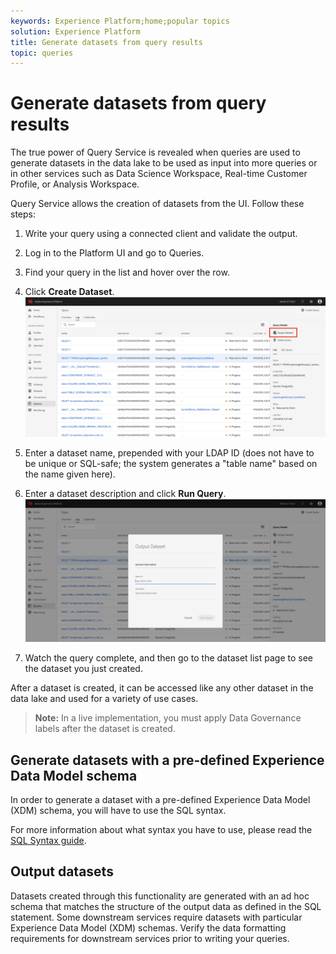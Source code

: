 ```yaml
---
keywords: Experience Platform;home;popular topics
solution: Experience Platform
title: Generate datasets from query results
topic: queries
---
```


# Generate datasets from query results

The true power of Query Service is revealed when queries are used to generate datasets in the data lake to be used as input into more queries or in other services such as Data Science Workspace, Real-time Customer Profile, or Analysis Workspace. 

Query Service allows the creation of datasets from the UI. Follow these steps:

1. Write your query using a connected client and validate the output.
2. Log in to the Platform UI and go to Queries.
3. Find your query in the list and hover over the row.
4. Click **Create Dataset**. ![Image](../images/queries/create-datasets/click-create-dataset.png)

5. Enter a dataset name, prepended with your LDAP ID (does not have to be unique or SQL-safe; the system generates a "table name" based on the name given here).
6. Enter a dataset description and click **Run Query**.![Image](../images/queries/create-datasets/run-query.png)

7. Watch the query complete, and then go to the dataset list page to see the dataset you just created. 

After a dataset is created, it can be accessed like any other dataset in the data lake and used for a variety of use cases. 

> **Note:** In a live implementation, you must apply Data Governance labels after the dataset is created. 

## Generate datasets with a pre-defined Experience Data Model schema

In order to generate a dataset with a pre-defined Experience Data Model (XDM) schema, you will have to use the SQL syntax.

For more information about what syntax you have to use, please read the [SQL Syntax guide][sql-syntax-guide].

## Output datasets

Datasets created through this functionality are generated with an ad hoc schema that matches the structure of the output data as defined in the SQL statement. Some downstream services require datasets with particular Experience Data Model (XDM) schemas. Verify the data formatting requirements for downstream services prior to writing your queries. 

[sql-syntax-guide]: ../sql/syntax.md#create-table-as-select
